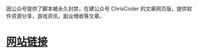 因公众号提供了脚本被永久封禁，在建公众号 ChrisCoder 的文章网页版，提供软件资源分享，游戏资讯，副业增收等文章。

# [网站链接](https://chris-coder-s-article.vercel.app/)
